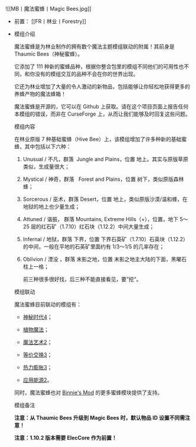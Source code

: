 ![[MB丨魔法蜜蜂丨Magic Bees.jpg]]
- 前置：
 [[FR丨林业丨Forestry]]

- 模组介绍
    
    魔法蜜蜂是为林业制作的拥有数个魔法主题模组联动的附属！其前身是 Thaumic Bees（神秘蜜蜂）。
    
    它添加了 111 种新的蜜蜂品种，根据你整合包里的模组不同他们的可用性也不同，和你没有的模组交互的品种不会在你的世界出现。 
    
    它还为林业增加了大量的令人激动的新物品，包括能够让你轻松地获得更多的养蜂产物的魔法蜂箱！
    
    魔法蜜蜂是开源的，它可以在 Github 上获取。请在这个项目页面上报告任何本模组的错误，而非在 CurseForge 上，从而让我们能够及时回复这些问题。
    
    模组内容
    
    在林业原版 7 种基础蜜蜂（Hive Bee）上，该模组增加了许多种新的基础蜜蜂，其中包括以下六种：
    
    1. Unusual / 不凡，群落  Jungle and Plains，位置 地上。其实与原版草原类似，生成量很大；  
        
    2. Mystical / 神奇，群落   Forest and Plains，位置 树下，类似原版森林蜂；
        
    3. Sorcerous / 巫术，群落 Desert，位置 地上，类似原版沙漠/温和蜂，在地狱的地上也少量生成；
        
    4. Attuned / 谐振， 群落 Mountains, Extreme Hills（+），位置，地下 5～25 层的红石矿（1.7.10）红石块（1.12.2）中间大量生成；
        
    5. Infernal / 地狱，群落 下界，位置 下界石英矿（1.7.10）石英块（1.12.2）的中间，一般在平地的石英矿里面约有 1/3～1/5 的几率存在；
        
    6. Oblivion / 湮没 ，群落 末影之地，位置 末影之地主大陆的下面，黑曜石柱上一格；
        
        前三种很多很好找，后三种不能直接看见，要”挖“。
        
    
    模组联动
    
    魔法蜜蜂目前联动的模组有：
    
    - [神秘时代4](https://www.mcmod.cn/class/204.html "Thaumcraft 4")；
        
    - [植物魔法](https://www.mcmod.cn/class/332.html "Botania")；
        
    - [魔法艺术2](https://www.mcmod.cn/class/203.html "Ars Magica 2")；
        
    - [等价交换3](https://www.mcmod.cn/class/31.html "Equivalent Exchange 3")；
        
    - [热力膨胀3](https://www.mcmod.cn/class/67.html "Thermal Expansion")；
        
    - [应用能源2](https://www.mcmod.cn/class/260.html "Applied Energistics 2")。
        
    
    同时，魔法蜜蜂也对 [Binnie's Mod](https://www.mcmod.cn/class/472.html) 的更多蜜蜂模块提供了支持。
    
    模组备注
    
    **注意：从 Thaumic Bees 升级到 Magic Bees 时，默认物品 ID 设置不同需注意！**
    
    **注意：1.10.2 版本需要 ElecCore 作为前置！**